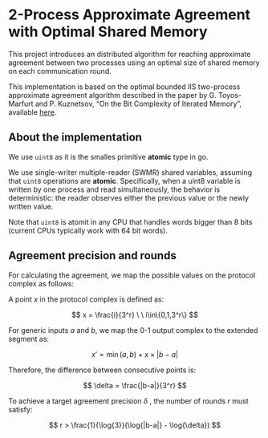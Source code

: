 # 2-Process Approximate Agreement with Optimal Shared Memory


This project introduces an distributed algorithm for reaching approximate agreement between two processes using an optimal size of shared memory on each communication round.


This implementation is based on the optimal bounded IIS two-process approximate agreement algorithm described in the paper by G. Toyos-Marfurt and P. Kuznetsov, “On the Bit Complexity of Iterated Memory”, available [here](https://arxiv.org/abs/2402.12484).

## About the implementation

We use `uint8` as it is the smalles primitive **atomic** type in go.

We use single-writer multiple-reader (SWMR) shared variables, assuming that `uint8` operations are **atomic**. Specifically, when a uint8 variable is written by one process and read simultaneously, the behavior is deterministic: the reader observes either the previous value or the newly written value.

Note that `uint8` is atomit in any CPU that handles words bigger than 8 bits (current CPUs typically work with 64 bit words).

## Agreement precision and rounds

For calculating the agreement, we map the possible values on the protocol complex as follows:

A point $x$ in the protocol complex is defined as:

$$
x = \frac{i}{3^r} \ \ i\in\{0,1,3^r\}
$$

For generic inputs $a$ and $b$, we map the $0$-$1$ output complex to the extended segment as:

$$
x' = \min(a,b) + x \times |b-a|
$$

Therefore, the difference between consecutive points is:

$$
\delta = \frac{|b-a|}{3^r}
$$

To achieve a target agreement precision $\delta$ , the number of rounds  $r$  must satisfy:

$$
r > \frac{1}{\log{3}}(\log{|b-a|} - \log{\delta})
$$
